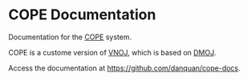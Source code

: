 # COPE Documentation

Documentation for the [COPE](https://github.com/danquan/OJ) system.

COPE is a custome version of [VNOJ](https://github.com/VNOI-Admin/OJ), which is based on [DMOJ](https://github.com/DMOJ/online-judge).

Access the documentation at <https://github.com/danquan/cope-docs>.

